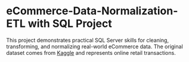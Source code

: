 # eCommerce-Data-Normalization-ETL with SQL Project

This project demonstrates practical SQL Server skills for cleaning, transforming, and normalizing real-world eCommerce data. The original dataset comes from [Kaggle](https://www.kaggle.com/datasets/carrie1/ecommerce-data) and represents online retail transactions.
